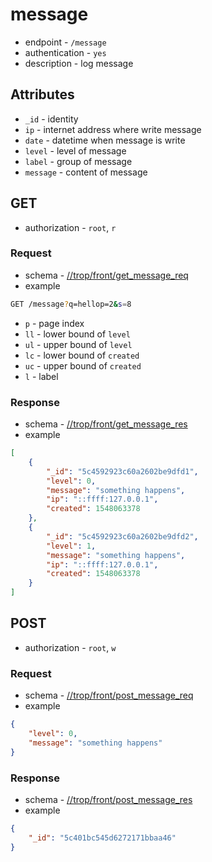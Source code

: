 # message

* endpoint - `/message`
* authentication - `yes`
* description - log message

## Attributes

* `_id` - identity
* `ip` - internet address where write message
* `date` - datetime when message is write
* `level` - level of message
* `label` - group of message
* `message` - content of message

## GET

* authorization - `root`, `r`

### Request

* schema - [//trop/front/get_message_req](../schema/front/get_message_req.json)
* example

```bash
GET /message?q=hellop=2&s=8
```

* `p` - page index
* `ll` - lower bound of `level`
* `ul` - upper bound of `level`
* `lc` - lower bound of `created`
* `uc` - upper bound of `created`
* `l` - label

### Response

* schema - [//trop/front/get_message_res](../schema/front/get_message_res.json)
* example

```json
[
    {
        "_id": "5c4592923c60a2602be9dfd1",
        "level": 0,
        "message": "something happens",
        "ip": "::ffff:127.0.0.1",
        "created": 1548063378
    },
    {
        "_id": "5c4592923c60a2602be9dfd2",
        "level": 1,
        "message": "something happens",
        "ip": "::ffff:127.0.0.1",
        "created": 1548063378
    }
]
```

## POST

* authorization - `root`, `w`

### Request

* schema - [//trop/front/post_message_req](../schema/front/post_message_req.json)
* example

```json
{
    "level": 0,
    "message": "something happens"
}
```

### Response

* schema - [//trop/front/post_message_res](../schema/front/post_message_res.json)
* example

```json
{
    "_id": "5c401bc545d6272171bbaa46"
}
```
